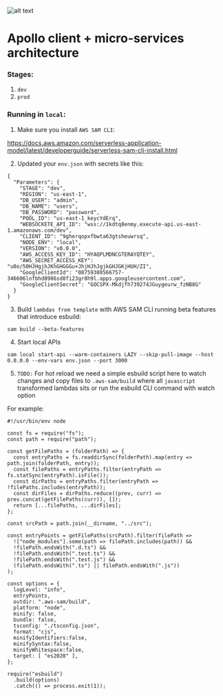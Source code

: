 ![alt text](https://github.com/nikolatec/app-designer-backend/blob/master/repo_heaad.jpg?raw=true)


Apollo client + micro-services architecture 
==============



### Stages:

1. `dev`
2. `prod`



### Running in `local`:


1. Make sure you install `AWS SAM CLI`:

https://docs.aws.amazon.com/serverless-application-model/latest/developerguide/serverless-sam-cli-install.html


2. Updated your `env.json` with secrets like this:

```
{
  "Parameters": {
    "STAGE": "dev",
    "REGION": "us-east-1",
    "DB_USER": "admin",
    "DB_NAME": "users",
    "DB_PASSWORD": "password",
    "POOL_ID": "us-east-1_keycYdErq",
    "WEBSOCKETE_API_ID": "wss://1kdtq8enmy.execute-api.us-east-1.amazonaws.com/dev",
    "CLIENT_ID": "9gherqopxfbwta63gtsheuwrsq",
    "NODE_ENV": "local",
    "VERSION": "v0.0.0",
    "AWS_ACCESS_KEY_ID": "HYAQPLMDNCGTERAYQTEY",
    "AWS_SECRET_ACCESS_KEY": "u0o/50HJHgjhJKhGHGGGu+JhjHJhJgjkGHJGKjHUH/ZI",
    "GoogleClientId": "08759380566757-346606lnfbhd8986sd8fi23gr8h9l.apps.googleusercontent.com",
    "GoogleClientSecret": "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"
  }
}

```


3. Build `lambdas from template` with AWS SAM CLI running beta features that introduce esbuild:
```
sam build --beta-features
```


4. Start local APIs

```
sam local start-api --warm-containers LAZY --skip-pull-image --host 0.0.0.0 --env-vars env.json --port 3000
```

5. `TODO:` For hot reload we need a simple esbuild script here to watch changes and copy files to `.aws-sam/build` where all `javascript` transformed lambdas sits or run the esbuild CLI command with watch option

For example:
```
#!/usr/bin/env node

const fs = require("fs");
const path = require("path");

const getFilePaths = (folderPath) => {
  const entryPaths = fs.readdirSync(folderPath).map(entry => path.join(folderPath, entry));
  const filePaths = entryPaths.filter(entryPath => fs.statSync(entryPath).isFile());
  const dirPaths = entryPaths.filter(entryPath => !filePaths.includes(entryPath));
  const dirFiles = dirPaths.reduce((prev, curr) => prev.concat(getFilePaths(curr)), []);
  return [...filePaths, ...dirFiles];
};

const srcPath = path.join(__dirname, "../src");

const entryPoints = getFilePaths(srcPath).filter(filePath =>
  !["node_modules"].some(path => filePath.includes(path)) &&
  !filePath.endsWith(".d.ts") &&
  !filePath.endsWith(".test.ts") &&
  !filePath.endsWith(".test.js") &&
  (filePath.endsWith(".ts") || filePath.endsWith(".js"))
);

const options = {
  logLevel: "info",
  entryPoints,
  outdir: ".aws-sam/build",
  platform: "node",
  minify: false,
  bundle: false,
  tsconfig: "./tsconfig.json",
  format: "cjs",
  minifyIdentifiers:false,
  minifySyntax:false,
  minifyWhitespace:false,
  target: [ "es2020" ],
};

require("esbuild")
  .build(options)
  .catch(() => process.exit(1));
```